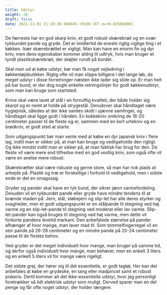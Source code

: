 ```yaml
---
title: Udstyr
weight: 20
draft: false
date: 2021-11-01 21:10:30.946045 +0100 CET m=+0.035669001
---
```



De færreste har en god skarp kniv, et godt robust skærebræt og en svær
tykbundet pande og gryde. Det er imidlertid de eneste rigtig vigtige
ting i et køkken. Især skærebrættet er vigtigt. Man kan have en enorm
fin og dyr kniv, men dens egenskaber kommer aldrig til udtryk, hvis man
bruger et tyndt plastikskærebræt, der skøjter rundt på bordet.

Skal man ud at købe udstyr, bør man få noget vejledning i
køkkentøjsbutikker. Rigtig ofte vil man slippe billigere i det lange
løb, da meget udstyr i disse forretninger næsten ikke lader sig slide
op. Er man helt på bar bund, er der dog nogle enkelte retningslinjer for
godt køkkenudstyr, som man kan bruge som startsted:

Knive skal være lavet af stål i en fornuftig kvalitet, der både holder
sig skarpt og er nemt at holde på strygestål. Derudover skal håndtaget
være hygiejnisk, således at der ikke samles skidt i ujævne samlinger, og
håndtaget skal ligge godt i hånden. En kokkekniv omkring de 18-20
centimeter passer til de fleste og er, sammen med en kort urtekniv og en
brødkniv, et godt sted at starte.

Som udgangspunkt bør man vente med at købe en dyr japansk kniv i flere
lag, indtil man er sikker på, at man kan bruge og vedligeholde den
rigtigt. Og ikke mindst indtil man er sikker på, at man faktisk har brug
for den. De fleste vil være mere end tilfredse med en god vestlig kniv,
som også ofte vil være en anelse mere robust.

Skærebrætter skal være robuste og gerne store, så man har nok plads at
arbejde på. Plastik og træ er forskellige i forhold til vedligehold, men
i sidste ende er det en smagssag.

Gryder og pander skal have en tyk bund, der sikrer jævn varmefordeling.
Desuden vil en tykbundet pande eller gryde have mindre tendens til at
brænde maden på. Jern, stål, støbejern og slip-let har alle deres
styrker og svagheder, men et godt udgangspunkt er en stålpande til
stegning ved høj varme og en slip-let-pande til stegning ved moderat
eller lav varme. Slip-let-pander kan også bruges til stegning ved høj
varme, men dette vil forkorte pandens levetid markant. Den anbefalede
størrelse på pander afhænger af hvor mange, man laver mad til. Som
tommelfingerregel vil en stor pande på 26-28 centimeter og en mindre
pande på 20-24 centimeter passe til de flestes behov.

Ved gryder er det meget individuelt hvor mange, man bruger på samme tid,
og derfor også individuelt hvor mange, man behøver, men en enkelt 3
liters og en enkelt 5 liters vil for mange være rigeligt.

Det sidste grej, der hører sig til det essentielle, er godt tagtøj. Her
kan det anbefales at købe en grydeske, en tang eller madpincet samt et
robust piskeris. Dertil kommer alt det ikke-essentielle udstyr, hvor jeg
personligt foretrækker så lidt elektrisk udstyr som muligt. Derved
sparer man en del penge og får ofte noget udstyr, der holder længere.


